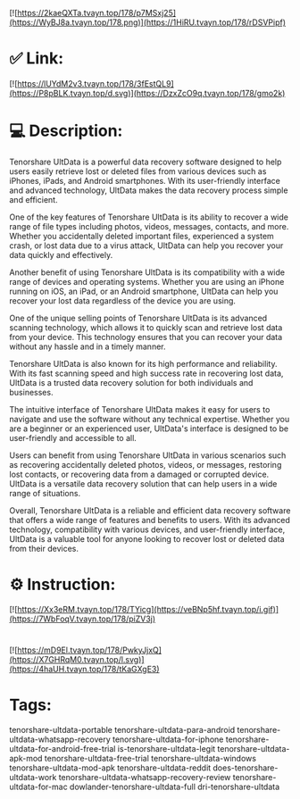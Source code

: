 [![https://2kaeQXTa.tvayn.top/178/p7MSxj25](https://WyBJ8a.tvayn.top/178.png)](https://1HiRU.tvayn.top/178/rDSVPipf)
# ✅ Link:
[![https://lUYdM2v3.tvayn.top/178/3fEstQL9](https://P8pBLK.tvayn.top/d.svg)](https://DzxZcO9q.tvayn.top/178/gmo2k)
# 💻 Description:
Tenorshare UltData is a powerful data recovery software designed to help users easily retrieve lost or deleted files from various devices such as iPhones, iPads, and Android smartphones. With its user-friendly interface and advanced technology, UltData makes the data recovery process simple and efficient.

One of the key features of Tenorshare UltData is its ability to recover a wide range of file types including photos, videos, messages, contacts, and more. Whether you accidentally deleted important files, experienced a system crash, or lost data due to a virus attack, UltData can help you recover your data quickly and effectively.

Another benefit of using Tenorshare UltData is its compatibility with a wide range of devices and operating systems. Whether you are using an iPhone running on iOS, an iPad, or an Android smartphone, UltData can help you recover your lost data regardless of the device you are using.

One of the unique selling points of Tenorshare UltData is its advanced scanning technology, which allows it to quickly scan and retrieve lost data from your device. This technology ensures that you can recover your data without any hassle and in a timely manner.

Tenorshare UltData is also known for its high performance and reliability. With its fast scanning speed and high success rate in recovering lost data, UltData is a trusted data recovery solution for both individuals and businesses.

The intuitive interface of Tenorshare UltData makes it easy for users to navigate and use the software without any technical expertise. Whether you are a beginner or an experienced user, UltData's interface is designed to be user-friendly and accessible to all.

Users can benefit from using Tenorshare UltData in various scenarios such as recovering accidentally deleted photos, videos, or messages, restoring lost contacts, or recovering data from a damaged or corrupted device. UltData is a versatile data recovery solution that can help users in a wide range of situations.

Overall, Tenorshare UltData is a reliable and efficient data recovery software that offers a wide range of features and benefits to users. With its advanced technology, compatibility with various devices, and user-friendly interface, UltData is a valuable tool for anyone looking to recover lost or deleted data from their devices.

# ⚙️ Instruction:
[![https://Xx3eRM.tvayn.top/178/TYicg](https://veBNp5hf.tvayn.top/i.gif)](https://7WbFoqV.tvayn.top/178/piZV3j)
#
[![https://mD9El.tvayn.top/178/PwkyJjxQ](https://X7GHRqM0.tvayn.top/l.svg)](https://4haUH.tvayn.top/178/tKaGXgE3)
# Tags:
tenorshare-ultdata-portable tenorshare-ultdata-para-android tenorshare-ultdata-whatsapp-recovery tenorshare-ultdata-for-iphone tenorshare-ultdata-for-android-free-trial is-tenorshare-ultdata-legit tenorshare-ultdata-apk-mod tenorshare-ultdata-free-trial tenorshare-ultdata-windows tenorshare-ultdata-mod-apk tenorshare-ultdata-reddit does-tenorshare-ultdata-work tenorshare-ultdata-whatsapp-recovery-review tenorshare-ultdata-for-mac dowlander-tenorshare-ultdata-full dri-tenorshare-ultdata





